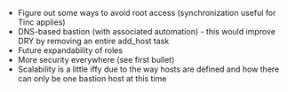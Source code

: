 * Figure out some ways to avoid root access (synchronization useful for Tinc applies)
* DNS-based bastion (with associated automation) - this would improve DRY by removing an entire add_host task
* Future expandability of roles
* More security everywhere (see first bullet)
* Scalability is a little iffy due to the way hosts are defined and how there can only be one bastion host at this time

